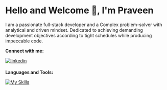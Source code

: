 # Hello and Welcome 👋, I'm Praveen
I am a passionate full-stack developer and a Complex problem-solver with analytical and driven mindset. Dedicated to achieving demanding development objectives according to tight schedules while producing impeccable code.


**Connect with me:**

<a href="https://www.linkedin.com/in/praveen-p-928b42285/" target="_blank">
<img src=https://img.shields.io/badge/linkedin-%231E77B5.svg?&style=for-the-badge&logo=linkedin&logoColor=white alt=linkedin style="margin-bottom: 5px;" />
</a>

**Languages and Tools:**

[![My Skills](https://skillicons.dev/icons?i=html,css,js,react,redux,bootstrap,tailwind,nodejs,express,mongodb,git)]()

<!---
Praveen8161/Praveen8161 is a ✨ special ✨ repository because its `README.md` (this file) appears on your GitHub profile.
You can click the Preview link to take a look at your changes.
--->
